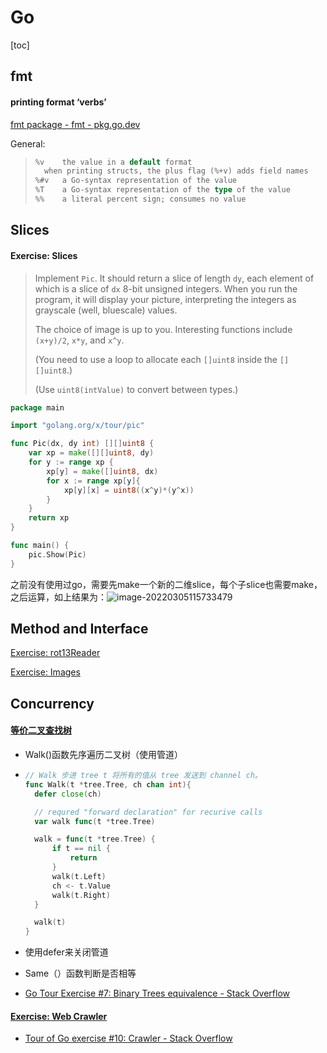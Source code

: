 # Go

[toc]

## fmt

#### printing format ‘verbs’

[fmt package - fmt - pkg.go.dev](https://pkg.go.dev/fmt)

General:

> ```go
> %v	the value in a default format
> 	when printing structs, the plus flag (%+v) adds field names
> %#v	a Go-syntax representation of the value
> %T	a Go-syntax representation of the type of the value
> %%	a literal percent sign; consumes no value
> ```

## Slices

#### Exercise: Slices

> Implement `Pic`. It should return a slice of length `dy`, each element of which is a slice of `dx` 8-bit unsigned integers. When you run the program, it will display your picture, interpreting the integers as grayscale (well, bluescale) values.
>
> The choice of image is up to you. Interesting functions include `(x+y)/2`, `x*y`, and `x^y`.
>
> (You need to use a loop to allocate each `[]uint8` inside the `[][]uint8`.)
>
> (Use `uint8(intValue)` to convert between types.)

```go
package main

import "golang.org/x/tour/pic"

func Pic(dx, dy int) [][]uint8 {
	var xp = make([][]uint8, dy)
	for y := range xp {
		xp[y] = make([]uint8, dx)
		for x := range xp[y]{
			xp[y][x] = uint8((x^y)*(y^x))
		}
	}
	return xp
}

func main() {
	pic.Show(Pic)
}

```

之前没有使用过go，需要先make一个新的二维slice，每个子slice也需要make，之后运算，如上结果为：![image-20220305115733479](https://gitee.com/dongramesez/typora-img/raw/master/img/image-20220305115733479.png)

## Method and Interface

[Exercise: rot13Reader](https://go.dev/tour/methods/23)

[Exercise: Images](https://go.dev/tour/methods/25)

## **Concurrency**

#### [等价二叉查找树](https://tour.go-zh.org/concurrency/8)

- Walk()函数先序遍历二叉树（使用管道）

- ```go
  // Walk 步进 tree t 将所有的值从 tree 发送到 channel ch。
  func Walk(t *tree.Tree, ch chan int){
  	defer close(ch)
  
  	// requred "forward declaration" for recurive calls
  	var walk func(t *tree.Tree)
  
  	walk = func(t *tree.Tree) {
  		if t == nil {
  			return
  		}
  		walk(t.Left)
  		ch <- t.Value
  		walk(t.Right)
  	}
  
  	walk(t)
  }
  ```

- 使用defer来关闭管道

- Same（）函数判断是否相等

- [Go Tour Exercise #7: Binary Trees equivalence - Stack Overflow](https://stackoverflow.com/questions/12224042/go-tour-exercise-7-binary-trees-equivalence)

#### [Exercise: Web Crawler](https://go.dev/tour/concurrency/10)

- [Tour of Go exercise #10: Crawler - Stack Overflow](https://stackoverflow.com/questions/13217547/tour-of-go-exercise-10-crawler)